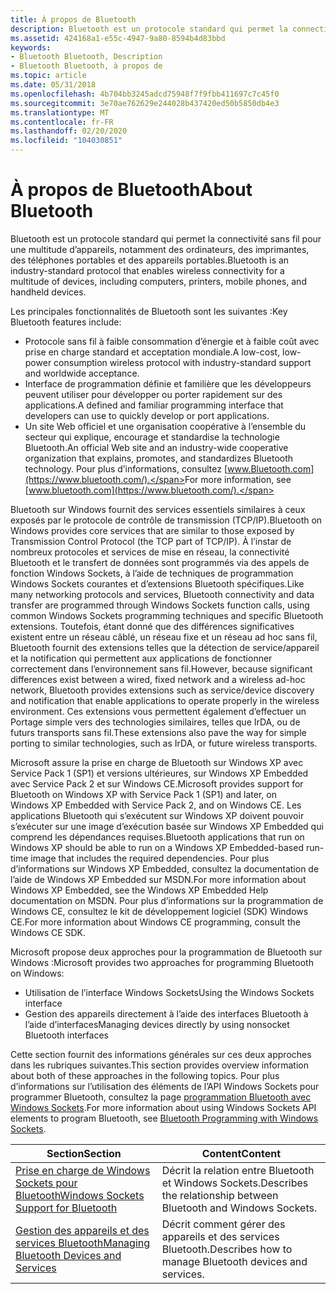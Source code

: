 ```yaml
---
title: À propos de Bluetooth
description: Bluetooth est un protocole standard qui permet la connectivité sans fil pour une multitude d’appareils, notamment des ordinateurs, des imprimantes, des téléphones portables et des appareils portables.
ms.assetid: 424168a1-e55c-4947-9a80-8594b4d83bbd
keywords:
- Bluetooth Bluetooth, Description
- Bluetooth Bluetooth, à propos de
ms.topic: article
ms.date: 05/31/2018
ms.openlocfilehash: 4b704bb3245adcd75948f7f9fbb411697c7c45f0
ms.sourcegitcommit: 3e70ae762629e244028b437420ed50b5850db4e3
ms.translationtype: MT
ms.contentlocale: fr-FR
ms.lasthandoff: 02/20/2020
ms.locfileid: "104030851"
---
```

# <a name="about-bluetooth"></a><span data-ttu-id="99e6f-105">À propos de Bluetooth</span><span class="sxs-lookup"><span data-stu-id="99e6f-105">About Bluetooth</span></span>

<span data-ttu-id="99e6f-106">Bluetooth est un protocole standard qui permet la connectivité sans fil pour une multitude d’appareils, notamment des ordinateurs, des imprimantes, des téléphones portables et des appareils portables.</span><span class="sxs-lookup"><span data-stu-id="99e6f-106">Bluetooth is an industry-standard protocol that enables wireless connectivity for a multitude of devices, including computers, printers, mobile phones, and handheld devices.</span></span>

<span data-ttu-id="99e6f-107">Les principales fonctionnalités de Bluetooth sont les suivantes :</span><span class="sxs-lookup"><span data-stu-id="99e6f-107">Key Bluetooth features include:</span></span>

-   <span data-ttu-id="99e6f-108">Protocole sans fil à faible consommation d’énergie et à faible coût avec prise en charge standard et acceptation mondiale.</span><span class="sxs-lookup"><span data-stu-id="99e6f-108">A low-cost, low-power consumption wireless protocol with industry-standard support and worldwide acceptance.</span></span>
-   <span data-ttu-id="99e6f-109">Interface de programmation définie et familière que les développeurs peuvent utiliser pour développer ou porter rapidement sur des applications.</span><span class="sxs-lookup"><span data-stu-id="99e6f-109">A defined and familiar programming interface that developers can use to quickly develop or port applications.</span></span>
-   <span data-ttu-id="99e6f-110">Un site Web officiel et une organisation coopérative à l’ensemble du secteur qui explique, encourage et standardise la technologie Bluetooth.</span><span class="sxs-lookup"><span data-stu-id="99e6f-110">An official Web site and an industry-wide cooperative organization that explains, promotes, and standardizes Bluetooth technology.</span></span> <span data-ttu-id="99e6f-111">Pour plus d’informations, consultez [www.Bluetooth.com](https://www.bluetooth.com/).</span><span class="sxs-lookup"><span data-stu-id="99e6f-111">For more information, see [www.bluetooth.com](https://www.bluetooth.com/).</span></span>

<span data-ttu-id="99e6f-112">Bluetooth sur Windows fournit des services essentiels similaires à ceux exposés par le protocole de contrôle de transmission (TCP/IP).</span><span class="sxs-lookup"><span data-stu-id="99e6f-112">Bluetooth on Windows provides core services that are similar to those exposed by Transmission Control Protocol (the TCP part of TCP/IP).</span></span> <span data-ttu-id="99e6f-113">À l’instar de nombreux protocoles et services de mise en réseau, la connectivité Bluetooth et le transfert de données sont programmés via des appels de fonction Windows Sockets, à l’aide de techniques de programmation Windows Sockets courantes et d’extensions Bluetooth spécifiques.</span><span class="sxs-lookup"><span data-stu-id="99e6f-113">Like many networking protocols and services, Bluetooth connectivity and data transfer are programmed through Windows Sockets function calls, using common Windows Sockets programming techniques and specific Bluetooth extensions.</span></span> <span data-ttu-id="99e6f-114">Toutefois, étant donné que des différences significatives existent entre un réseau câblé, un réseau fixe et un réseau ad hoc sans fil, Bluetooth fournit des extensions telles que la détection de service/appareil et la notification qui permettent aux applications de fonctionner correctement dans l’environnement sans fil.</span><span class="sxs-lookup"><span data-stu-id="99e6f-114">However, because significant differences exist between a wired, fixed network and a wireless ad-hoc network, Bluetooth provides extensions such as service/device discovery and notification that enable applications to operate properly in the wireless environment.</span></span> <span data-ttu-id="99e6f-115">Ces extensions vous permettent également d’effectuer un Portage simple vers des technologies similaires, telles que IrDA, ou de futurs transports sans fil.</span><span class="sxs-lookup"><span data-stu-id="99e6f-115">These extensions also pave the way for simple porting to similar technologies, such as IrDA, or future wireless transports.</span></span>

<span data-ttu-id="99e6f-116">Microsoft assure la prise en charge de Bluetooth sur Windows XP avec Service Pack 1 (SP1) et versions ultérieures, sur Windows XP Embedded avec Service Pack 2 et sur Windows CE.</span><span class="sxs-lookup"><span data-stu-id="99e6f-116">Microsoft provides support for Bluetooth on Windows XP with Service Pack 1 (SP1) and later, on Windows XP Embedded with Service Pack 2, and on Windows CE.</span></span> <span data-ttu-id="99e6f-117">Les applications Bluetooth qui s’exécutent sur Windows XP doivent pouvoir s’exécuter sur une image d’exécution basée sur Windows XP Embedded qui comprend les dépendances requises.</span><span class="sxs-lookup"><span data-stu-id="99e6f-117">Bluetooth applications that run on Windows XP should be able to run on a Windows XP Embedded-based run-time image that includes the required dependencies.</span></span> <span data-ttu-id="99e6f-118">Pour plus d’informations sur Windows XP Embedded, consultez la documentation de l’aide de Windows XP Embedded sur MSDN.</span><span class="sxs-lookup"><span data-stu-id="99e6f-118">For more information about Windows XP Embedded, see the Windows XP Embedded Help documentation on MSDN.</span></span> <span data-ttu-id="99e6f-119">Pour plus d’informations sur la programmation de Windows CE, consultez le kit de développement logiciel (SDK) Windows CE.</span><span class="sxs-lookup"><span data-stu-id="99e6f-119">For more information about Windows CE programming, consult the Windows CE SDK.</span></span>

<span data-ttu-id="99e6f-120">Microsoft propose deux approches pour la programmation de Bluetooth sur Windows :</span><span class="sxs-lookup"><span data-stu-id="99e6f-120">Microsoft provides two approaches for programming Bluetooth on Windows:</span></span>

-   <span data-ttu-id="99e6f-121">Utilisation de l’interface Windows Sockets</span><span class="sxs-lookup"><span data-stu-id="99e6f-121">Using the Windows Sockets interface</span></span>
-   <span data-ttu-id="99e6f-122">Gestion des appareils directement à l’aide des interfaces Bluetooth à l’aide d’interfaces</span><span class="sxs-lookup"><span data-stu-id="99e6f-122">Managing devices directly by using nonsocket Bluetooth interfaces</span></span>

<span data-ttu-id="99e6f-123">Cette section fournit des informations générales sur ces deux approches dans les rubriques suivantes.</span><span class="sxs-lookup"><span data-stu-id="99e6f-123">This section provides overview information about both of these approaches in the following topics.</span></span> <span data-ttu-id="99e6f-124">Pour plus d’informations sur l’utilisation des éléments de l’API Windows Sockets pour programmer Bluetooth, consultez la page [programmation Bluetooth avec Windows Sockets](bluetooth-programming-with-windows-sockets.md).</span><span class="sxs-lookup"><span data-stu-id="99e6f-124">For more information about using Windows Sockets API elements to program Bluetooth, see [Bluetooth Programming with Windows Sockets](bluetooth-programming-with-windows-sockets.md).</span></span>



| <span data-ttu-id="99e6f-125">Section</span><span class="sxs-lookup"><span data-stu-id="99e6f-125">Section</span></span>                                                                                | <span data-ttu-id="99e6f-126">Content</span><span class="sxs-lookup"><span data-stu-id="99e6f-126">Content</span></span>                                                           |
|----------------------------------------------------------------------------------------|-------------------------------------------------------------------|
| [<span data-ttu-id="99e6f-127">Prise en charge de Windows Sockets pour Bluetooth</span><span class="sxs-lookup"><span data-stu-id="99e6f-127">Windows Sockets Support for Bluetooth</span></span>](windows-sockets-support-for-bluetooth.md)     | <span data-ttu-id="99e6f-128">Décrit la relation entre Bluetooth et Windows Sockets.</span><span class="sxs-lookup"><span data-stu-id="99e6f-128">Describes the relationship between Bluetooth and Windows Sockets.</span></span> |
| [<span data-ttu-id="99e6f-129">Gestion des appareils et des services Bluetooth</span><span class="sxs-lookup"><span data-stu-id="99e6f-129">Managing Bluetooth Devices and Services</span></span>](managing-bluetooth-devices-and-services.md) | <span data-ttu-id="99e6f-130">Décrit comment gérer des appareils et des services Bluetooth.</span><span class="sxs-lookup"><span data-stu-id="99e6f-130">Describes how to manage Bluetooth devices and services.</span></span>           |



 

 

 




